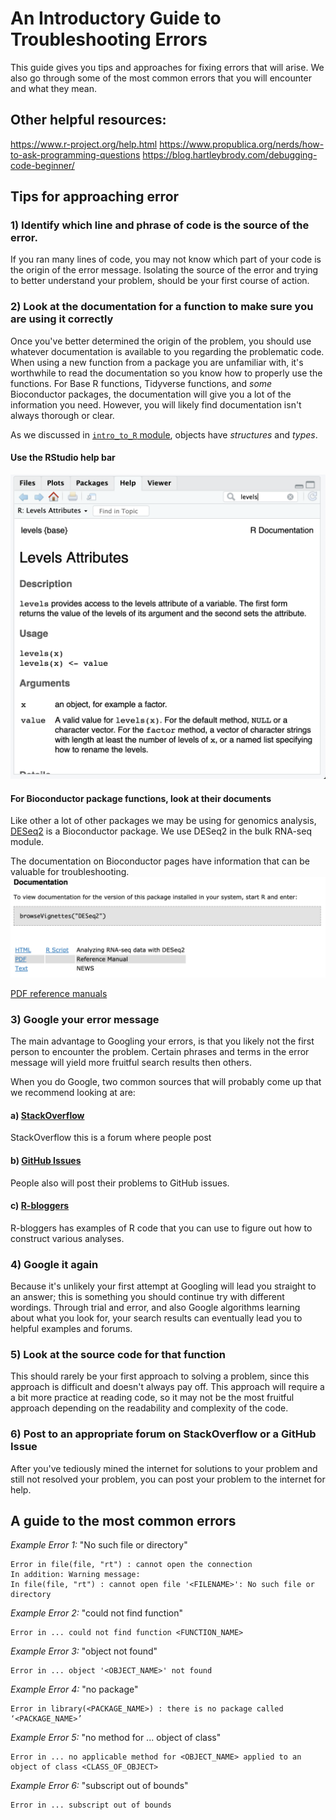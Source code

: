 # An Introductory Guide to Troubleshooting Errors

This guide gives you tips and approaches for fixing errors that will arise. We also go through some of the most common errors that 
you will encounter and what they mean. 

## Other helpful resources: 
https://www.r-project.org/help.html
https://www.propublica.org/nerds/how-to-ask-programming-questions
https://blog.hartleybrody.com/debugging-code-beginner/

## Tips for approaching error

### 1) Identify which line and phrase of code is the source of the error.
If you ran many lines of code, you may not know which part of your code is the 
origin of the error message. Isolating the source of the error and trying to 
better understand your problem, should be your first course of action. 

### 2) Look at the documentation for a function to make sure you are using it correctly
Once you've better determined the origin of the problem, you should use whatever
documentation is available to you regarding the problematic code. When using 
a new function from a package you are unfamiliar with, it's worthwhile to read 
the documentation so you know how to properly use the functions. For Base R 
functions, Tidyverse functions, and *some* Bioconductor packages, the documentation
will give you a lot of the information you need. However, you will likely find
documentation isn't always thorough or clear. 

As we discussed in 
[`intro_to_R` module](https://alexslemonade.github.io/training-modules/intro-to-R-tidyverse/01-intro_to_r.nb.html),
objects have *structures* and *types*. 

#### Use the RStudio help bar
![search_bar](screenshots/r_search_bar.png)

#### For Bioconductor package functions, look at their documents

Like other a lot of other packages we may be using for genomics analysis, [DESeq2](https://www.bioconductor.org/packages/release/bioc/html/DESeq2.html) is 
a Bioconductor package. We use DESeq2 in the bulk RNA-seq module. 

The documentation on Bioconductor pages have information that can be valuable 
for troubleshooting.
![bioconductor_docs](screenshots/bioconductor_docs.png)


[PDF reference manuals](https://www.bioconductor.org/packages/release/bioc/manuals/DESeq2/man/DESeq2.pdf)

### 3) Google your error message

The main advantage to Googling your errors, is that you likely not the first 
person to encounter the problem. Certain phrases and terms in the error message
will yield more fruitful search results then others.  

When you do Google, two common sources that will probably come up that we 
recommend looking at are:

#### a) [StackOverflow](https://stackoverflow.com/)
StackOverflow this is a forum where people post

#### b) [GitHub Issues](https://help.github.com/en/articles/about-issues)
People also will post their problems to GitHub issues.

#### c) [R-bloggers](https://www.r-bloggers.com/)
R-bloggers has examples of R code that you can use to figure out how to construct
various analyses. 

### 4) Google it again
Because it's unlikely your first attempt at Googling will lead you straight
to an answer; this is something you should continue try with different wordings. 
Through trial and error, and also Google algorithms learning about what you look
for, your search results can eventually lead you to helpful examples and forums.

### 5) Look at the source code for that function

This should rarely be your first approach to solving a problem, since this
approach is difficult and doesn't always pay off. 
This approach will require a a bit more practice at reading code, so it
may not be the most fruitful approach depending on the readability and 
complexity of the code. 

### 6) Post to an appropriate forum on StackOverflow or a GitHub Issue

After you've tediously mined the internet for solutions to your problem and 
still not resolved your problem, you can post your problem to the internet for
help. 

## A guide to the most common errors

_Example Error 1:_ "No such file or directory"
```
Error in file(file, "rt") : cannot open the connection
In addition: Warning message:
In file(file, "rt") : cannot open file '<FILENAME>': No such file or directory
```

_Example Error 2:_ "could not find function"
```
Error in ... could not find function <FUNCTION_NAME>
```

_Example Error 3:_ "object not found"
```
Error in ... object '<OBJECT_NAME>' not found
```

_Example Error 4:_ "no package"
```
Error in library(<PACKAGE_NAME>) : there is no package called ‘<PACKAGE_NAME>’
```

_Example Error 5:_ "no method for ... object of class"
```
Error in ... no applicable method for <OBJECT_NAME> applied to an object of class <CLASS_OF_OBJECT>
```

_Example Error 6:_ "subscript out of bounds"
```
Error in ... subscript out of bounds
```
